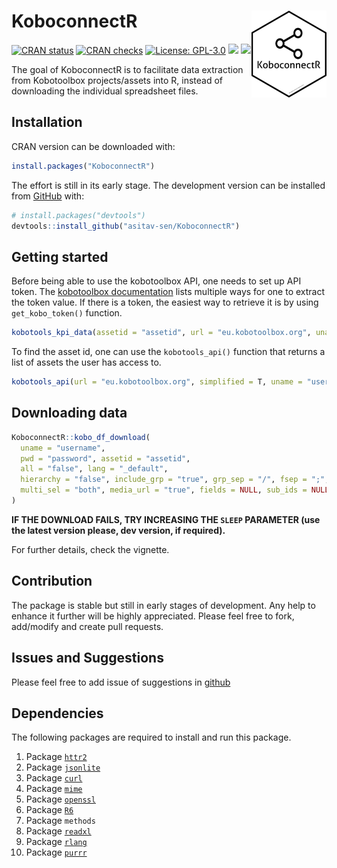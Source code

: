 
<!-- README.md is generated from README.Rmd. Please edit that file -->

# KoboconnectR <img src='man/figures/logo.png' align="right" height="139" />

<!-- badges: start -->

[![CRAN
status](https://www.r-pkg.org/badges/version/KoboconnectR)](https://CRAN.R-project.org/package=KoboconnectR)
[![CRAN
checks](https://badges.cranchecks.info/summary/KoboconnectR.svg)](https://cran.r-project.org/web/checks/check_results_KoboconnectR.html)
[![License:
GPL-3.0](https://img.shields.io/badge/license-GPL--3.0-blue.svg)](https://cran.r-project.org/web/licenses/GPL-3.0)
[![](https://cranlogs.r-pkg.org/badges/KoboconnectR)](https://cran.r-project.org/package=KoboconnectR)
[![](https://cranlogs.r-pkg.org/badges/grand-total/KoboconnectR?color=blue)](https://r-pkg.org/pkg/KoboconnectR)

<!-- badges: end -->


The goal of KoboconnectR is to facilitate data extraction from
Kobotoolbox projects/assets into R, instead of downloading the
individual spreadsheet files.

## Installation

CRAN version can be downloaded with:

``` r
install.packages("KoboconnectR") 
```

The effort is still in its early stage. The development version can be
installed from [GitHub](https://github.com/) with:

``` r
# install.packages("devtools")
devtools::install_github("asitav-sen/KoboconnectR")
```

## Getting started

Before being able to use the kobotoolbox API, one needs to set up API
token. The [kobotoolbox
documentation](https://support.kobotoolbox.org/api.html) lists multiple
ways for one to extract the token value. If there is a token, the
easiest way to retrieve it is by using `get_kobo_token()` function.

``` r
kobotools_kpi_data(assetid = "assetid", url = "eu.kobotoolbox.org", uname = "username", pwd = "password")
```

To find the asset id, one can use the `kobotools_api()` function that
returns a list of assets the user has access to.

``` r
kobotools_api(url = "eu.kobotoolbox.org", simplified = T, uname = "userid", pwd = "password")
```

## Downloading data

``` r
KoboconnectR::kobo_df_download(
  uname = "username",
  pwd = "password", assetid = "assetid",
  all = "false", lang = "_default",
  hierarchy = "false", include_grp = "true", grp_sep = "/", fsep = ";",
  multi_sel = "both", media_url = "true", fields = NULL, sub_ids = NULL, sleep = 2
)
```

**IF THE DOWNLOAD FAILS, TRY INCREASING THE `SLEEP` PARAMETER (use the
latest version please, dev version, if required).**

For further details, check the vignette.

## Contribution

The package is stable but still in early stages of development. Any help
to enhance it further will be highly appreciated. Please feel free to
fork, add/modify and create pull requests.

## Issues and Suggestions

Please feel free to add issue of suggestions in
[github](https://github.com/asitav-sen/KoboconnectR/issues)

## Dependencies

The following packages are required to install and run this package.

1.  Package [`httr2`](https://httr2.r-lib.org)
2.  Package [`jsonlite`](https://cran.r-project.org/package=jsonlite)
3.  Package [`curl`](https://cran.r-project.org/package=curl)
4.  Package [`mime`](https://cran.r-project.org/package=mime)
5.  Package [`openssl`](https://cran.r-project.org/package=openssl)
6.  Package [`R6`](https://cran.r-project.org/package=R6)
7.  Package `methods`
8.  Package [`readxl`](https://cran.r-project.org/package=readxl)
9.  Package [`rlang`](https://cran.r-project.org/package=rlang)
10. Package [`purrr`](https://cran.r-project.org/package=purrr)
